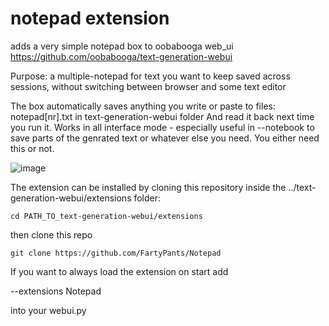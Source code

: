 # notepad extension
adds a very simple notepad box to oobabooga web_ui
https://github.com/oobabooga/text-generation-webui

Purpose: a multiple-notepad for text you want to keep saved across sessions, without switching between browser and some text editor

The box automatically saves anything you write or paste to files: notepad[nr].txt in text-generation-webui folder
And read it back next time you run it. Works in all interface mode - especially useful in --notebook to save parts of the genrated text or whatever else you need. You either need this or not.

![image](https://github.com/FartyPants/Notepad/assets/23346289/80176d55-4897-444d-bda4-e556d8b4ee04)

The extension can be installed by cloning this repository inside the ../text-generation-webui/extensions folder:

```
cd PATH_TO_text-generation-webui/extensions
```
then clone this repo
```
git clone https://github.com/FartyPants/Notepad
```

If you want to always load the extension on start add

 --extensions Notepad
 
 into your webui.py
